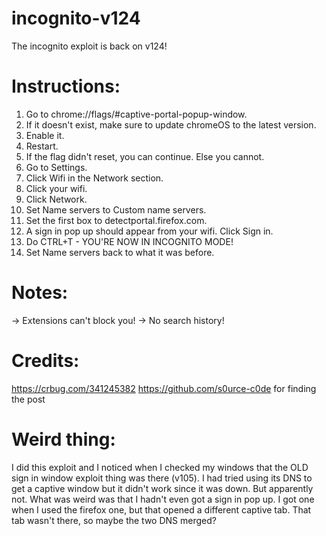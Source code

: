 # incognito-v124
The incognito exploit is back on v124!

# Instructions:
1. Go to chrome://flags/#captive-portal-popup-window.
2. If it doesn't exist, make sure to update chromeOS to the latest version.
3. Enable it.
4. Restart.
5. If the flag didn't reset, you can continue. Else you cannot.
6. Go to Settings.
7. Click Wifi in the Network section.
8. Click your wifi.
9. Click Network.
10. Set Name servers to Custom name servers.
11. Set the first box to detectportal.firefox.com.
12. A sign in pop up should appear from your wifi. Click Sign in.
13. Do CTRL+T - YOU'RE NOW IN INCOGNITO MODE!
14. Set Name servers back to what it was before.

# Notes:
-> Extensions can't block you!
-> No search history!

# Credits:
https://crbug.com/341245382
https://github.com/s0urce-c0de for finding the post

# Weird thing:
I did this exploit and I noticed when I checked my windows that the OLD sign in window exploit thing was there (v105). I had tried using its DNS to get a captive window but it didn't work since it was down. But apparently not. What was weird was that I hadn't even got a sign in pop up. I got one when I used the firefox one, but that opened a different captive tab. That tab wasn't there, so maybe the two DNS merged?
